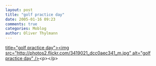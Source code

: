 ```yaml
---
layout: post
title: "golf practice day"
date: 2005-01-16 09:23
comments: true
categories: Moblog
author: Oliver Thylmann
---
```



[ title=&quot;golf practice day&quot;&gt;&lt;img src=&quot;http://photos2.flickr.com/3419021_dcc0aec341_m.jpg&quot; alt=&quot;golf practice day&quot; /&gt;](http://www.flickr.com/photos/oliver/3419021/)&lt;p&gt;&lt;/p&gt;


